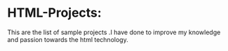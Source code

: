 # HTML-Projects:
This are the list of sample projects .I have done to improve my knowledge and passion towards the html technology.
